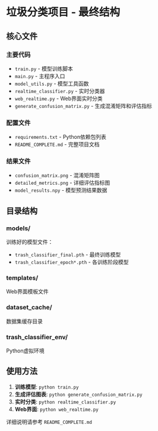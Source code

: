 # 垃圾分类项目 - 最终结构

## 核心文件

### 主要代码
- `train.py` - 模型训练脚本
- `main.py` - 主程序入口
- `model_utils.py` - 模型工具函数
- `realtime_classifier.py` - 实时分类器
- `web_realtime.py` - Web界面实时分类
- `generate_confusion_matrix.py` - 生成混淆矩阵和评估指标

### 配置文件
- `requirements.txt` - Python依赖包列表
- `README_COMPLETE.md` - 完整项目文档

### 结果文件
- `confusion_matrix.png` - 混淆矩阵图
- `detailed_metrics.png` - 详细评估指标图
- `model_results.npy` - 模型预测结果数据

## 目录结构

### models/
训练好的模型文件：
- `trash_classifier_final.pth` - 最终训练模型
- `trash_classifier_epoch*.pth` - 各训练阶段模型

### templates/
Web界面模板文件

### dataset_cache/
数据集缓存目录

### trash_classifier_env/
Python虚拟环境

## 使用方法

1. **训练模型**: `python train.py`
2. **生成评估图表**: `python generate_confusion_matrix.py`
3. **实时分类**: `python realtime_classifier.py`
4. **Web界面**: `python web_realtime.py`

详细说明请参考 `README_COMPLETE.md`
